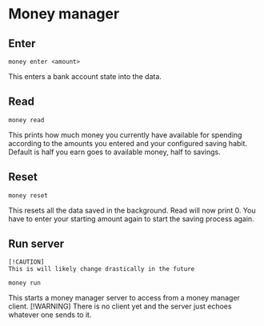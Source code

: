 # Money manager

## Enter

    money enter <amount>

This enters a bank account state into the data.

## Read

    money read

This prints how much money you currently have available for spending according to the amounts you 
entered and your configured saving habit. Default is half you earn goes to available money, half to 
savings.

## Reset

    money reset

This resets all the data saved in the background. Read will now print 0. You have to enter your 
starting amount again to start the saving process again.

## Run server
    [!CAUTION]
    This is will likely change drastically in the future

    money run

This starts a money manager server to access from a money manager client.
    [!WARNING]
    There is no client yet and the server just echoes whatever one sends to it.
